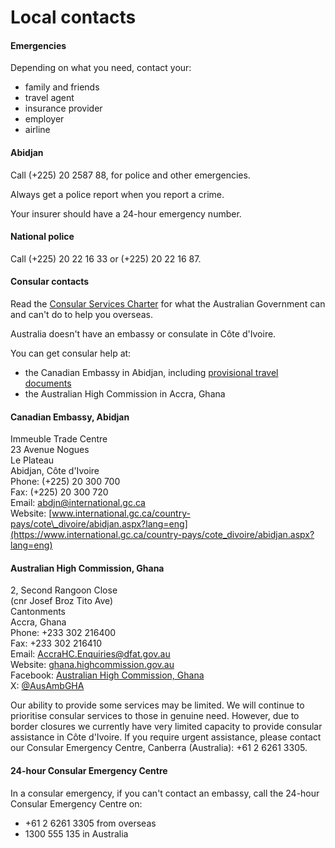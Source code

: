 # Local contacts

#### Emergencies

Depending on what you need, contact your:

* family and friends
* travel agent
* insurance provider
* employer
* airline

#### Abidjan

Call (+225) 20 2587 88, for police and other emergencies.

Always get a police report when you report a crime.

Your insurer should have a 24-hour emergency number.

#### National police

Call (+225) 20 22 16 33 or (+225) 20 22 16 87.

#### Consular contacts

Read the [Consular Services Charter](/node/46) for what the Australian Government can and can't do to help you overseas.

Australia doesn't have an embassy or consulate in Côte d'Ivoire.

You can get consular help at:

* the Canadian Embassy in Abidjan, including [provisional travel documents](https://www.passports.gov.au/getting-passport-how-it-works/special-travel-documents)
* the Australian High Commission in Accra, Ghana

#### Canadian Embassy, Abidjan

Immeuble Trade Centre  
23 Avenue Nogues  
Le Plateau  
Abidjan, Côte d'Ivoire  
Phone: (+225) 20 300 700  
Fax: (+225) 20 300 720  
Email: [abdjn@international.gc.ca](mailto:abdjn@international.gc.ca)  
Website: [www.international.gc.ca/country-pays/cote\_divoire/abidjan.aspx?lang=eng](https://www.international.gc.ca/country-pays/cote_divoire/abidjan.aspx?lang=eng)

#### Australian High Commission, Ghana

2, Second Rangoon Close  
(cnr Josef Broz Tito Ave)  
Cantonments  
Accra, Ghana  
Phone: +233 302 216400  
Fax: +233 302 216410  
Email: [AccraHC.Enquiries@dfat.gov.au](mailto:AccraHC.Enquiries@dfat.gov.au)  
Website: [ghana.highcommission.gov.au](http://www.ghana.highcommission.gov.au/acra/home.html)  
Facebook: [Australian High Commission, Ghana](https://www.facebook.com/AustralianHighCommissionGhana)  
X: [@AusAmbGHA](https://twitter.com/ausambgha)

Our ability to provide some services may be limited. We will continue to prioritise consular services to those in genuine need. However, due to border closures we currently have very limited capacity to provide consular assistance in Côte d'Ivoire. If you require urgent assistance, please contact our Consular Emergency Centre, Canberra (Australia): +61 2 6261 3305.

#### 24-hour Consular Emergency Centre

In a consular emergency, if you can't contact an embassy, call the 24-hour Consular Emergency Centre on:

* +61 2 6261 3305 from overseas
* 1300 555 135 in Australia